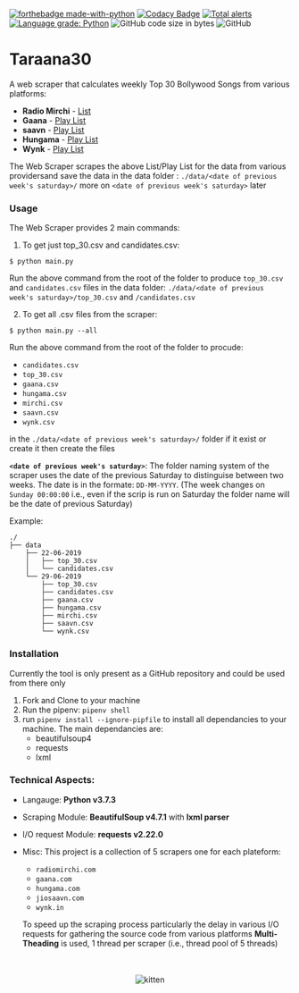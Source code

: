 [![forthebadge made-with-python](http://ForTheBadge.com/images/badges/made-with-python.svg)](https://www.python.org/)
[![Codacy Badge](https://api.codacy.com/project/badge/Grade/62342447cef544a1977f9c3ed89473c1)](https://app.codacy.com/app/yashhanda7/Taraana30?utm_source=github.com&utm_medium=referral&utm_content=Yash-Handa/Taraana30&utm_campaign=Badge_Grade_Dashboard)
[![Total alerts](https://img.shields.io/lgtm/alerts/g/Yash-Handa/Taraana30.svg?logo=lgtm&logoWidth=18)](https://lgtm.com/projects/g/Yash-Handa/Taraana30/alerts/)
[![Language grade: Python](https://img.shields.io/lgtm/grade/python/g/Yash-Handa/Taraana30.svg?logo=lgtm&logoWidth=18)](https://lgtm.com/projects/g/Yash-Handa/Taraana30/context:python)
![GitHub code size in bytes](https://img.shields.io/github/languages/code-size/Yash-Handa/Taraana30.svg)
![GitHub](https://img.shields.io/github/license/Yash-Handa/Taraana30.svg)

# Taraana30

A web scraper that calculates weekly Top 30 Bollywood Songs from various platforms:

- **Radio Mirchi** - [List](http://www.radiomirchi.com/more/mirchi-top-20/)
- **Gaana** - [Play List](https://gaana.com/playlist/gaana-dj-bollywood-top-50-1)
- **saavn** - [Play List](https://www.jiosaavn.com/featured/weekly-top-songs/8MT-LQlP35c_)
- **Hungama** - [Play List](https://www.hungama.com/playlists/bollywood-top-40/6532/)
- **Wynk** - [Play List](https://wynk.in/music/playlist/weekly-top-20-bollywood/bb_1491818945339)

The Web Scraper scrapes the above List/Play List for the data from various providersand save the data in the data folder : `./data/<date of previous week's saturday>/` more on `<date of previous week's saturday>` later

### Usage

The Web Scraper provides 2 main commands:

1. To get just top_30.csv and candidates.csv:
```shell
$ python main.py
```
 Run the above command from the root of the folder to produce `top_30.csv` and `candidates.csv` files in the data folder: `./data/<date of previous week's saturday>/top_30.csv` and `/candidates.csv`

 2. To get all .csv files from the scraper:
 ```shell
 $ python main.py --all
 ```
Run the above command from the root of the folder to procude:
- `candidates.csv`
- `top_30.csv`
- `gaana.csv`
- `hungama.csv`
- `mirchi.csv`
- `saavn.csv`
- `wynk.csv`

in the `./data/<date of previous week's saturday>/` folder if it exist or create it then create the files


**`<date of previous week's saturday>`**: The folder naming system of the scraper uses the date of the previous Saturday to distinguise between two weeks. The date is in the formate: `DD-MM-YYYY`. (The week changes on `Sunday 00:00:00` i.e., even if the scrip is run on Saturday the folder name will be the date of previous Saturday)

Example:
```
./
├── data
    ├── 22-06-2019
    │   ├── top_30.csv
    │   └── candidates.csv
    └── 29-06-2019
        ├── top_30.csv
        ├── candidates.csv
        ├── gaana.csv
        ├── hungama.csv
        ├── mirchi.csv
        ├── saavn.csv
        └── wynk.csv
```

### Installation

Currently the tool is only present as a GitHub repository and could be used from there only
1. Fork and Clone to your machine
2. Run the pipenv: `pipenv shell`
3. run `pipenv install --ignore-pipfile` to install all dependancies to your machine. The main dependancies are:
   - beautifulsoup4
   - requests
   - lxml

### Technical Aspects:
- Langauge: **Python v3.7.3**
- Scraping Module: **BeautifulSoup v4.7.1** with **lxml parser**
- I/O request Module: **requests v2.22.0**
- Misc: This project is a collection of 5 scrapers one for each plateform:
  - `radiomirchi.com`
  - `gaana.com`
  - `hungama.com`
  - `jiosaavn.com`
  - `wynk.in`

  To speed up the scraping process particularly the delay in various I/O requests for gathering the source code from various platforms **Multi-Theading** is used, 1 thread per scraper (i.e., thread pool of 5 threads)

<p align="center"><br><br>
  <img alt="kitten" src="https://media.giphy.com/media/t7MWRoExDRF72/giphy.gif">
</p>
